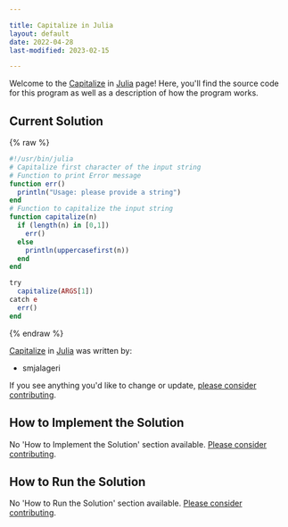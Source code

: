 ```yaml
---

title: Capitalize in Julia
layout: default
date: 2022-04-28
last-modified: 2023-02-15

---
```


Welcome to the [Capitalize](https://sampleprograms.io/projects/capitalize) in [Julia](https://sampleprograms.io/languages/julia) page! Here, you'll find the source code for this program as well as a description of how the program works.

## Current Solution

{% raw %}

```julia
#!/usr/bin/julia
# Capitalize first character of the input string
# Function to print Error message
function err()
  println("Usage: please provide a string")
end
# Function to capitalize the input string
function capitalize(n)
  if (length(n) in [0,1])
    err()
  else
    println(uppercasefirst(n))
  end
end

try
  capitalize(ARGS[1])
catch e
  err()
end
```

{% endraw %}

[Capitalize](https://sampleprograms.io/projects/capitalize) in [Julia](https://sampleprograms.io/languages/julia) was written by:

- smjalageri

If you see anything you'd like to change or update, [please consider contributing](https://github.com/TheRenegadeCoder/sample-programs).

## How to Implement the Solution

No 'How to Implement the Solution' section available. [Please consider contributing](https://github.com/TheRenegadeCoder/sample-programs-website).

## How to Run the Solution

No 'How to Run the Solution' section available. [Please consider contributing](https://github.com/TheRenegadeCoder/sample-programs-website).